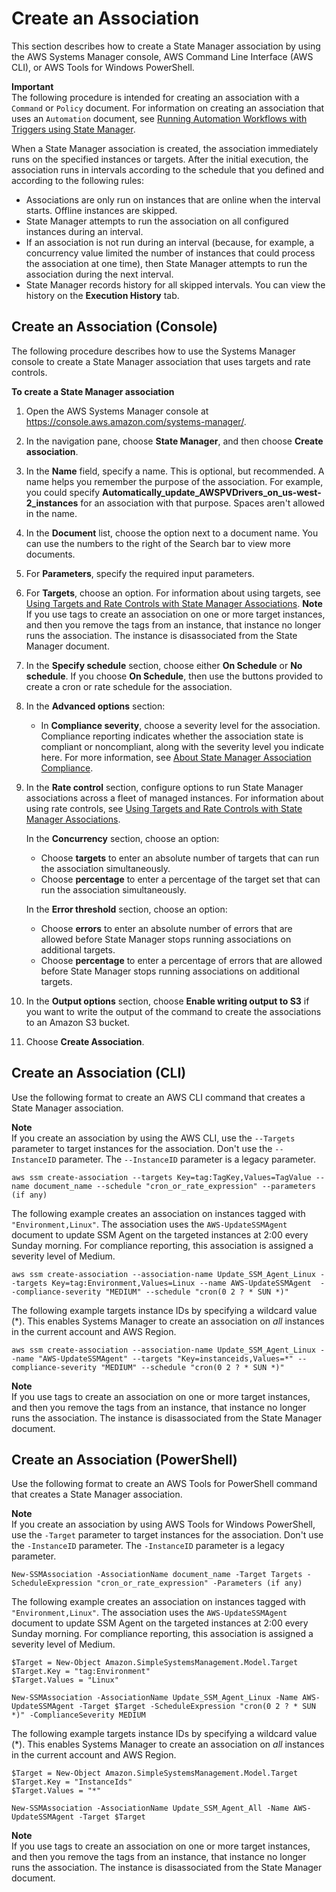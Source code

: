 # Create an Association<a name="sysman-state-assoc"></a>

This section describes how to create a State Manager association by using the AWS Systems Manager console, AWS Command Line Interface \(AWS CLI\), or AWS Tools for Windows PowerShell\.

**Important**  
The following procedure is intended for creating an association with a `Command` or `Policy` document\. For information on creating an association that uses an `Automation` document, see [Running Automation Workflows with Triggers using State Manager](automation-sm-target.md)\.

When a State Manager association is created, the association immediately runs on the specified instances or targets\. After the initial execution, the association runs in intervals according to the schedule that you defined and according to the following rules:
+ Associations are only run on instances that are online when the interval starts\. Offline instances are skipped\.
+ State Manager attempts to run the association on all configured instances during an interval\.
+ If an association is not run during an interval \(because, for example, a concurrency value limited the number of instances that could process the association at one time\), then State Manager attempts to run the association during the next interval\.
+ State Manager records history for all skipped intervals\. You can view the history on the **Execution History** tab\.

## Create an Association \(Console\)<a name="sysman-state-assoc-console"></a>

The following procedure describes how to use the Systems Manager console to create a State Manager association that uses targets and rate controls\.

**To create a State Manager association**

1. Open the AWS Systems Manager console at [https://console\.aws\.amazon\.com/systems\-manager/](https://console.aws.amazon.com/systems-manager/)\.

1. In the navigation pane, choose **State Manager**, and then choose **Create association**\.

1. In the **Name** field, specify a name\. This is optional, but recommended\. A name helps you remember the purpose of the association\. For example, you could specify **Automatically\_update\_AWSPVDrivers\_on\_us\-west\-2\_instances** for an association with that purpose\. Spaces aren't allowed in the name\.

1. In the **Document** list, choose the option next to a document name\. You can use the numbers to the right of the Search bar to view more documents\.

1. For **Parameters**, specify the required input parameters\.

1. For **Targets**, choose an option\. For information about using targets, see [Using Targets and Rate Controls with State Manager Associations](systems-manager-state-manager-targets-and-rate-controls.md)\.
**Note**  
If you use tags to create an association on one or more target instances, and then you remove the tags from an instance, that instance no longer runs the association\. The instance is disassociated from the State Manager document\. 

1. In the **Specify schedule** section, choose either **On Schedule** or **No schedule**\. If you choose **On Schedule**, then use the buttons provided to create a cron or rate schedule for the association\. 

1. In the **Advanced options** section:
   + In **Compliance severity**, choose a severity level for the association\. Compliance reporting indicates whether the association state is compliant or noncompliant, along with the severity level you indicate here\. For more information, see [About State Manager Association Compliance](sysman-compliance-about.md#sysman-compliance-about-association)\.

1. In the **Rate control** section, configure options to run State Manager associations across a fleet of managed instances\. For information about using rate controls, see [Using Targets and Rate Controls with State Manager Associations](systems-manager-state-manager-targets-and-rate-controls.md)\.

   In the **Concurrency** section, choose an option: 
   + Choose **targets** to enter an absolute number of targets that can run the association simultaneously\.
   + Choose **percentage** to enter a percentage of the target set that can run the association simultaneously\.

   In the **Error threshold** section, choose an option:
   + Choose **errors** to enter an absolute number of errors that are allowed before State Manager stops running associations on additional targets\.
   + Choose **percentage** to enter a percentage of errors that are allowed before State Manager stops running associations on additional targets\.

1. In the **Output options** section, choose **Enable writing output to S3** if you want to write the output of the command to create the associations to an Amazon S3 bucket\.

1. Choose **Create Association**\.

## Create an Association \(CLI\)<a name="sysman-state-assoc-cli"></a>

Use the following format to create an AWS CLI command that creates a State Manager association\. 

**Note**  
If you create an association by using the AWS CLI, use the `--Targets` parameter to target instances for the association\. Don't use the `--InstanceID` parameter\. The `--InstanceID` parameter is a legacy parameter\. 

```
aws ssm create-association --targets Key=tag:TagKey,Values=TagValue --name document_name --schedule "cron_or_rate_expression" --parameters (if any)
```

The following example creates an association on instances tagged with `"Environment,Linux"`\. The association uses the `AWS-UpdateSSMAgent` document to update SSM Agent on the targeted instances at 2:00 every Sunday morning\. For compliance reporting, this association is assigned a severity level of Medium\.

```
aws ssm create-association --association-name Update_SSM_Agent_Linux --targets Key=tag:Environment,Values=Linux --name AWS-UpdateSSMAgent  --compliance-severity "MEDIUM" --schedule "cron(0 2 ? * SUN *)"
```

The following example targets instance IDs by specifying a wildcard value \(\*\)\. This enables Systems Manager to create an association on *all* instances in the current account and AWS Region\.

```
aws ssm create-association --association-name Update_SSM_Agent_Linux --name "AWS-UpdateSSMAgent" --targets "Key=instanceids,Values=*" --compliance-severity "MEDIUM" --schedule "cron(0 2 ? * SUN *)"
```

**Note**  
If you use tags to create an association on one or more target instances, and then you remove the tags from an instance, that instance no longer runs the association\. The instance is disassociated from the State Manager document\. 

## Create an Association \(PowerShell\)<a name="sysman-state-assoc-ps"></a>

Use the following format to create an AWS Tools for PowerShell command that creates a State Manager association\.

**Note**  
If you create an association by using AWS Tools for Windows PowerShell, use the `-Target` parameter to target instances for the association\. Don't use the `-InstanceID` parameter\. The `-InstanceID` parameter is a legacy parameter\. 

```
New-SSMAssociation -AssociationName document_name -Target Targets -ScheduleExpression "cron_or_rate_expression" -Parameters (if any)
```

The following example creates an association on instances tagged with `"Environment,Linux"`\. The association uses the `AWS-UpdateSSMAgent` document to update SSM Agent on the targeted instances at 2:00 every Sunday morning\. For compliance reporting, this association is assigned a severity level of Medium\.

```
$Target = New-Object Amazon.SimpleSystemsManagement.Model.Target
$Target.Key = "tag:Environment"
$Target.Values = "Linux"

New-SSMAssociation -AssociationName Update_SSM_Agent_Linux -Name AWS-UpdateSSMAgent -Target $Target -ScheduleExpression "cron(0 2 ? * SUN *)" -ComplianceSeverity MEDIUM
```

The following example targets instance IDs by specifying a wildcard value \(\*\)\. This enables Systems Manager to create an association on *all* instances in the current account and AWS Region\.

```
$Target = New-Object Amazon.SimpleSystemsManagement.Model.Target
$Target.Key = "InstanceIds"
$Target.Values = "*"

New-SSMAssociation -AssociationName Update_SSM_Agent_All -Name AWS-UpdateSSMAgent -Target $Target
```

**Note**  
If you use tags to create an association on one or more target instances, and then you remove the tags from an instance, that instance no longer runs the association\. The instance is disassociated from the State Manager document\. 